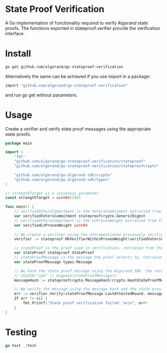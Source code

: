 
State Proof Verification
====================


A Go implementation of functionality required to verify Algorand state proofs.
The functions exported in stateproof.verifier provide the verification interface.

# Install

```bash
go get github.com/algorand/go-stateproof-verification
```
Alternatively the same can be achieved if you use import in a package:

```bash
import "github.com/algorand/go-stateproof-verification"
```
and run go get without parameters.

# Usage

Create a verifier and verify state proof messages using the appropriate state proofs.

```go
package main

import (
	"fmt"
	"github.com/algorand/go-stateproof-verification/stateproof"
	"github.com/algorand/go-stateproof-verification/stateproofcrypto"

	"github.com/algorand/go-algorand-sdk/crypto"
	"github.com/algorand/go-algorand-sdk/types"
)

// strengthTarget is a consensus parameter.
const strengthTarget = uint64(256)

func main() {
	// verifiedVotersCommitment is the VotersCommitment extracted from the previously verified state proof message.
	var verifiedVotersCommitment stateproofcrypto.GenericDigest
	// verifiedVotersCommitment is the LnProvenWeight extracted from the previously verified state proof message.
	var verifiedLnProvenWeight uint64
	
	// We create a verifier using the aforementioned previously verified data.
	verifier := stateproof.MkVerifierWithLnProvenWeight(verifiedVotersCommitment, verifiedLnProvenWeight, strengthTarget)

	// stateProof is the proof used in verification, retrieved from the Algorand blockchain using the API.
	var stateProof stateproof.StateProof
	// stateProofMessage is the message the proof attests to, retrieved from the Algorand blockchain using the API.
	var stateProofMessage types.Message

	// We hash the state proof message using the Algorand SDK. the resulting hash is of the form
	// sha256("spm" || msgpack(stateProofMessage)).
	messageHash := stateproofcrypto.MessageHash(crypto.HashStateProofMessage(&stateProofMessage))

	// We verify the message using the message hash and the state proof.
	err := verifier.Verify(stateProofMessage.LastAttestedRound, messageHash, &stateProof)
	if err != nil {
		fmt.Printf("State proof verification failed: %s\n", err)
	}
}


```

# Testing

```go
go test ./test
```